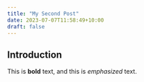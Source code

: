 ```yaml
---
title: "My Second Post"
date: 2023-07-07T11:58:49+10:00
draft: false
---
```


## Introduction

This is **bold** text, and this is *emphasized* text.


